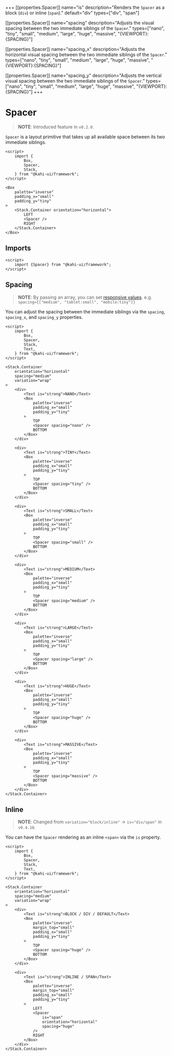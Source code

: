 +++
[[properties.Spacer]]
name="is"
description="Renders the `Spacer` as a block (`div`) or inline (`span`)."
default="div"
types=["div", "span"]

[[properties.Spacer]]
name="spacing"
description="Adjusts the visual spacing between the two immediate siblings of the `Spacer`."
types=["nano", "tiny", "small", "medium", "large", "huge", "massive", "{VIEWPORT}:{SPACING}"]

[[properties.Spacer]]
name="spacing_x"
description="Adjusts the horizontal visual spacing between the two immediate siblings of the `Spacer`."
types=["nano", "tiny", "small", "medium", "large", "huge", "massive", "{VIEWPORT}:{SPACING}"]

[[properties.Spacer]]
name="spacing_y"
description="Adjusts the vertical visual spacing between the two immediate siblings of the `Spacer`."
types=["nano", "tiny", "small", "medium", "large", "huge", "massive", "{VIEWPORT}:{SPACING}"]
+++

# Spacer

> **NOTE**: Introduced feature in `v0.2.0`.

`Spacer` is a layout primitive that takes up all available space between its two immediate siblings.

```svelte {title="Spacer Preview" mode="repl"}
<script>
    import {
        Box,
        Spacer,
        Stack,
    } from "@kahi-ui/framework";
</script>

<Box
    palette="inverse"
    padding_x="small"
    padding_y="tiny"
>
    <Stack.Container orientation="horizontal">
        LEFT
        <Spacer />
        RIGHT
    </Stack.Container>
</Box>
```

## Imports

```svelte {title="Spacer Imports"}
<script>
    import {Spacer} from "@kahi-ui/framework";
</script>
```

## Spacing

> **NOTE**: By passing an array, you can set [responsive values](../framework/responsitivity.md). e.g. `spacing={["medium", "tablet:small", "mobile:tiny"]}`

You can adjust the spacing between the immediate siblings via the `spacing`, `spacing_x`, and `spacing_y` properties.

```svelte {title="Spacer Spacing" mode="repl"}
<script>
    import {
        Box,
        Spacer,
        Stack,
        Text,
    } from "@kahi-ui/framework";
</script>

<Stack.Container
    orientation="horizontal"
    spacing="medium"
    variation="wrap"
>
    <div>
        <Text is="strong">NANO</Text>
        <Box
            palette="inverse"
            padding_x="small"
            padding_y="tiny"
        >
            TOP
            <Spacer spacing="nano" />
            BOTTOM
        </Box>
    </div>

    <div>
        <Text is="strong">TINY</Text>
        <Box
            palette="inverse"
            padding_x="small"
            padding_y="tiny"
        >
            TOP
            <Spacer spacing="tiny" />
            BOTTOM
        </Box>
    </div>

    <div>
        <Text is="strong">SMALL</Text>
        <Box
            palette="inverse"
            padding_x="small"
            padding_y="tiny"
        >
            TOP
            <Spacer spacing="small" />
            BOTTOM
        </Box>
    </div>

    <div>
        <Text is="strong">MEDIUM</Text>
        <Box
            palette="inverse"
            padding_x="small"
            padding_y="tiny"
        >
            TOP
            <Spacer spacing="medium" />
            BOTTOM
        </Box>
    </div>

    <div>
        <Text is="strong">LARGE</Text>
        <Box
            palette="inverse"
            padding_x="small"
            padding_y="tiny"
        >
            TOP
            <Spacer spacing="large" />
            BOTTOM
        </Box>
    </div>

    <div>
        <Text is="strong">HUGE</Text>
        <Box
            palette="inverse"
            padding_x="small"
            padding_y="tiny"
        >
            TOP
            <Spacer spacing="huge" />
            BOTTOM
        </Box>
    </div>

    <div>
        <Text is="strong">MASSIVE</Text>
        <Box
            palette="inverse"
            padding_x="small"
            padding_y="tiny"
        >
            TOP
            <Spacer spacing="massive" />
            BOTTOM
        </Box>
    </div>
</Stack.Container>
```

## Inline

> **NOTE**: Changed from `variation="block/inline"` -> `is="div/span"` in `v0.4.10`.

You can have the `Spacer` rendering as an inline `<span>` via the `is` property.

```svelte {title="Spacer Inline" mode="repl"}
<script>
    import {
        Box,
        Spacer,
        Stack,
        Text,
    } from "@kahi-ui/framework";
</script>

<Stack.Container
    orientation="horizontal"
    spacing="medium"
    variation="wrap"
>
    <div>
        <Text is="strong">BLOCK / DIV / DEFAULT</Text>
        <Box
            palette="inverse"
            margin_top="small"
            padding_x="small"
            padding_y="tiny"
        >
            TOP
            <Spacer spacing="huge" />
            BOTTOM
        </Box>
    </div>

    <div>
        <Text is="strong">INLINE / SPAN</Text>
        <Box
            palette="inverse"
            margin_top="small"
            padding_x="small"
            padding_y="tiny"
        >
            LEFT
            <Spacer
                is="span"
                orientation="horizontal"
                spacing="huge"
            />
            RIGHT
        </Box>
    </div>
</Stack.Container>
```
